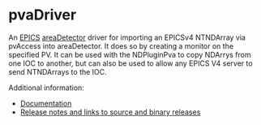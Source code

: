 pvaDriver
=================
An 
[EPICS](http://www.aps.anl.gov/epics)
[areaDetector](https://github.com/areaDetector/areaDetector/blob/master/README.md)
driver for importing an EPICSv4 NTNDArray via pvAccess into areaDetector.
It does so by creating a monitor on the specified PV.  It can be used with the
NDPluginPva to copy NDArrys from one IOC to another, but can also be used to
allow any EPICS V4 server to send NTNDArrays to the IOC.


Additional information:
* [Documentation](https://areadetector.github.io/areaDetector/pvaDriver/pvaDriver.html)
* [Release notes and links to source and binary releases](RELEASE.md)
